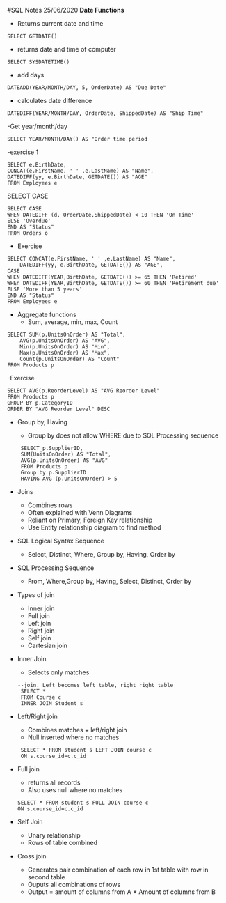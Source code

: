 #SQL Notes 25/06/2020
**Date Functions**
- Returns current date and time
````
SELECT GETDATE()
````
- returns date and time of computer
````
SELECT SYSDATETIME()
````
- add days 
````
DATEADD(YEAR/MONTH/DAY, 5, OrderDate) AS "Due Date"
````
- calculates date difference
````
DATEDIFF(YEAR/MONTH/DAY, OrderDate, ShippedDate) AS "Ship Time"
````
-Get year/month/day
````
SELECT YEAR/MONTH/DAY() AS "Order time period
````
-exercise 1
````
SELECT e.BirthDate,
CONCAT(e.FirstName, ' ' ,e.LastName) AS "Name",
DATEDIFF(yy, e.BirthDate, GETDATE()) AS "AGE"
FROM Employees e
````
SELECT CASE
````
SELECT CASE
WHEN DATEDIFF (d, OrderDate,ShippedDate) < 10 THEN 'On Time'
ELSE 'Overdue'
END AS "Status"
FROM Orders o
````
- Exercise 
````
SELECT CONCAT(e.FirstName, ' ' ,e.LastName) AS "Name",
    DATEDIFF(yy, e.BirthDate, GETDATE()) AS "AGE",
CASE
WHEN DATEDIFF(YEAR,BirthDate, GETDATE()) >= 65 THEN 'Retired'
WHEn DATEDIFF(YEAR,BirthDate, GETDATE()) >= 60 THEN 'Retirement due'
ELSE 'More than 5 years'
END AS "Status"
FROM Employees e
````
- Aggregate functions
    - Sum, average, min, max, Count
````
SELECT SUM(p.UnitsOnOrder) AS "Total",
    AVG(p.UnitsOnOrder) AS "AVG",
    Min(p.UnitsOnOrder) AS "Min",
    Max(p.UnitsOnOrder) AS "Max",
    Count(p.UnitsOnOrder) AS "Count"
FROM Products p
````
-Exercise
````
SELECT AVG(p.ReorderLevel) AS "AVG Reorder Level"
FROM Products p
GROUP BY p.CategoryID
ORDER BY "AVG Reorder Level" DESC
````
- Group by, Having
   - Group by does not allow WHERE due to SQL Processing sequence
   ````
    SELECT p.SupplierID,
    SUM(UnitsOnOrder) AS "Total",
    AVG(p.UnitsOnOrder) AS "AVG"
    FROM Products p
    Group by p.SupplierID
    HAVING AVG (p.UnitsOnOrder) > 5
  ````
- Joins
   - Combines rows
   - Often explained with Venn Diagrams
   - Reliant on Primary, Foreign Key relationship
   - Use Entity relationship diagram to find method

- SQL Logical Syntax Sequence
    - Select, Distinct, Where, Group by, Having, Order by 

- SQL Processing Sequence
    - From, Where,Group by, Having, Select, Distinct, Order by
    
- Types of join
   - Inner join
   - Full join
   - Left join
   - Right join
   - Self join
   - Cartesian join

- Inner Join
   - Selects only matches
   ````
   --join. Left becomes left table, right right table
    SELECT *
    FROM Course c 
    INNER JOIN Student s
   ````
- Left/Right join
   - Combines matches + left/right join
   - Null inserted where no matches
   ````
    SELECT * FROM student s LEFT JOIN course c   
    ON s.course_id=c.c_id
    ````
- Full join
    - returns all records
    - Also uses null where no matches
    ````
    SELECT * FROM student s FULL JOIN course c   
    ON s.course_id=c.c_id
    ````
- Self Join
    - Unary relationship
    - Rows of table combined

- Cross join
    - Generates pair combination of each row in 1st table with row in second table
    - Ouputs all combinations of rows
    - Output = amount of columns from A * Amount of columns from B
    
